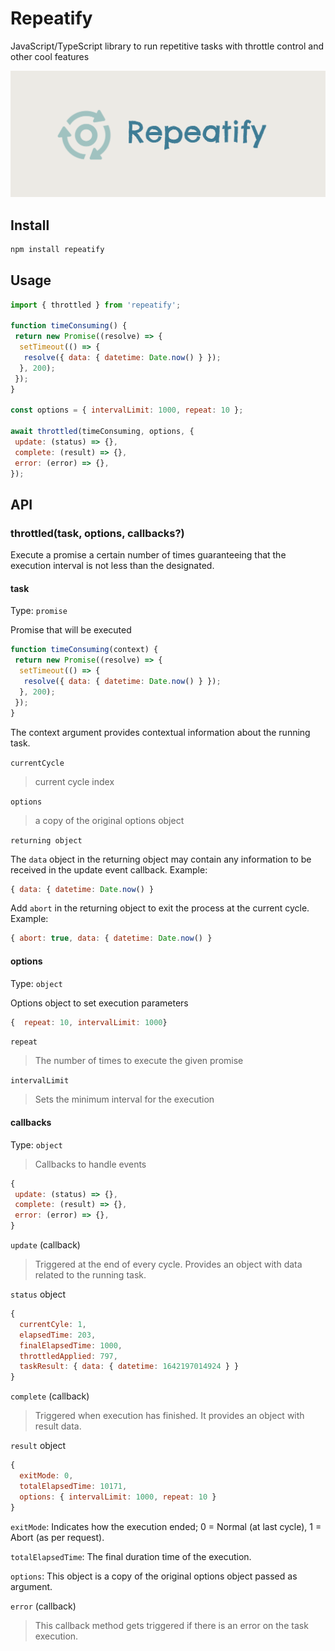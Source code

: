 # Repeatify

JavaScript/TypeScript library to run repetitive tasks with throttle control and other cool features

![image](image.png)

## Install

```bash
npm install repeatify
```

## Usage

```javascript
import { throttled } from 'repeatify';

function timeConsuming() {
 return new Promise((resolve) => {
  setTimeout(() => {
   resolve({ data: { datetime: Date.now() } });
  }, 200);
 });
}

const options = { intervalLimit: 1000, repeat: 10 };

await throttled(timeConsuming, options, {
 update: (status) => {},
 complete: (result) => {},
 error: (error) => {},
});
```

## API

### throttled(task, options, callbacks?)

Execute a promise a certain number of times guaranteeing that the execution interval is not less than the designated.

#### task

Type: `promise`

Promise that will be executed

```javascript
function timeConsuming(context) {
 return new Promise((resolve) => {
  setTimeout(() => {
   resolve({ data: { datetime: Date.now() } });
  }, 200);
 });
}
```

The context argument provides contextual information about the running task.

`currentCycle`

> current cycle index

`options`

> a copy of the original options object

`returning object`

The `data` object in the returning object may contain any information to be received in the update event callback.
Example:

```javascript
{ data: { datetime: Date.now() }
```

Add `abort` in the returning object to exit the process at the current cycle.
Example:

```javascript
{ abort: true, data: { datetime: Date.now() }
```

#### options

Type: `object`

Options object to set execution parameters

```javascript
{  repeat: 10, intervalLimit: 1000}
```

`repeat`

> The number of times to execute the given promise

`intervalLimit`

> Sets the minimum interval for the execution

#### callbacks

Type: `object`

> Callbacks to handle events

```javascript
{
 update: (status) => {},
 complete: (result) => {},
 error: (error) => {},
}
```

`update` (callback)

> Triggered at the end of every cycle. Provides an object with data related to the running task.

`status` object

```javascript
{
  currentCyle: 1,
  elapsedTime: 203,
  finalElapsedTime: 1000,
  throttledApplied: 797,
  taskResult: { data: { datetime: 1642197014924 } }
}
```

`complete` (callback)

> Triggered when execution has finished. It provides an object with result data.

`result` object

```javascript
{
  exitMode: 0,
  totalElapsedTime: 10171,
  options: { intervalLimit: 1000, repeat: 10 }
}
```

`exitMode`: Indicates how the execution ended; 0 = Normal (at last cycle), 1 = Abort (as per request).

`totalElapsedTime`: The final duration time of the execution.

`options`: This object is a copy of the original options object passed as argument.

`error` (callback)

> This callback method gets triggered if there is an error on the task execution.
